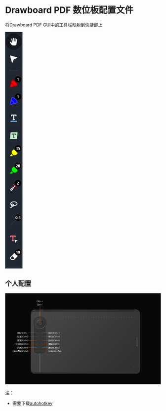 # Drawboard PDF 数位板配置文件
将Drawboard PDF GUI中的工具栏映射到快捷键上

![](./img/tools.png)


## 个人配置
![](./img/swb.png)

注：
- 需要下载[autohotkey](https://www.autohotkey.com/)


